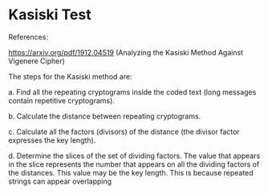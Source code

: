 # Kasiski Test

References:

https://arxiv.org/pdf/1912.04519 (Analyzing the Kasiski Method Against Vigenere Cipher)

The steps for the Kasiski method are:

a. Find all the repeating cryptograms inside the
coded text (long messages contain repetitive
cryptograms).

b. Calculate the distance between repeating
cryptograms.

c. Calculate all the factors (divisors) of the
distance (the divisor factor expresses the
key length).

d. Determine the slices of the set of dividing
factors. The value that appears in the slice
represents the number that appears on all the
dividing factors of the distances. This value
may be the key length. This is because
repeated strings can appear overlapping
